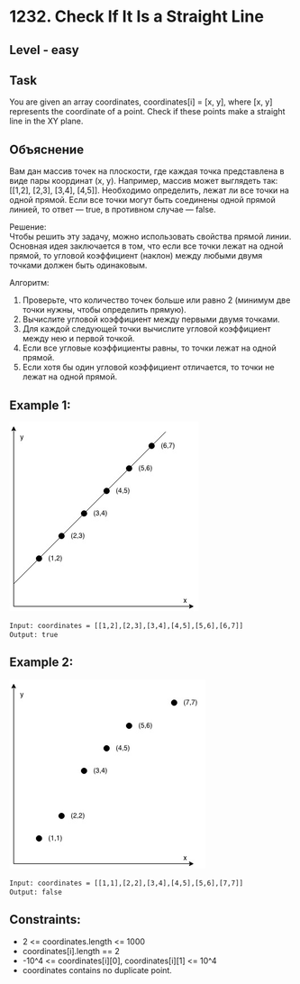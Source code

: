 # 1232. Check If It Is a Straight Line


## Level - easy


## Task
You are given an array coordinates, coordinates[i] = [x, y], where [x, y] represents the coordinate of a point. 
Check if these points make a straight line in the XY plane.


## Объяснение
Вам дан массив точек на плоскости, где каждая точка представлена в виде пары координат (x, y). Например, массив может выглядеть так: [[1,2], [2,3], [3,4], [4,5]].
Необходимо определить, лежат ли все точки на одной прямой. Если все точки могут быть соединены одной прямой линией, то ответ — true, в противном случае — false.

Решение:  
Чтобы решить эту задачу, можно использовать свойства прямой линии. 
Основная идея заключается в том, что если все точки лежат на одной прямой, 
то угловой коэффициент (наклон) между любыми двумя точками должен быть одинаковым.

Алгоритм:  
1. Проверьте, что количество точек больше или равно 2 (минимум две точки нужны, чтобы определить прямую).
2. Вычислите угловой коэффициент между первыми двумя точками.
3. Для каждой следующей точки вычислите угловой коэффициент между нею и первой точкой.
4. Если все угловые коэффициенты равны, то точки лежат на одной прямой.
5. Если хотя бы один угловой коэффициент отличается, то точки не лежат на одной прямой.


## Example 1:
![alt text](image.png)
```
Input: coordinates = [[1,2],[2,3],[3,4],[4,5],[5,6],[6,7]]
Output: true
```


## Example 2:
![alt text](image-1.png)
```
Input: coordinates = [[1,1],[2,2],[3,4],[4,5],[5,6],[7,7]]
Output: false
```


## Constraints:
- 2 <= coordinates.length <= 1000
- coordinates[i].length == 2
- -10^4 <= coordinates[i][0], coordinates[i][1] <= 10^4
- coordinates contains no duplicate point.